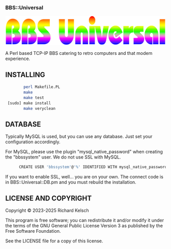 ### BBS::Universal

![BBS::Universal Logo](files/main/BBS_Universal.png?raw=true "BBS::Universal")

A Perl based TCP-IP BBS catering to retro computers and that modem experience.

## INSTALLING

```bash
        perl Makefile.PL
        make
        make test
 [sudo] make install
        make veryclean
```

## DATABASE

Typically MySQL is used, but you can use any database.  Just set your configuration accordingly.

For MySQL, please use the plugin "mysql_native_password" when creating the "bbssystem" user.  We do not use SSL with MySQL.

```bash
      CREATE USER 'bbssystem'@'%' IDENTIFIED WITH mysql_native_password BY 'yourpassword';
```

If you want to enable SSL, well... you are on your own.  The connect code is in BBS::Universal::DB.pm and you must rebuild the installation.

## LICENSE AND COPYRIGHT

Copyright © 2023-2025 Richard Kelsch

This program is free software; you can redistribute it and/or modify it under the terms of the GNU General Public License Version 3 as published by the Free Software Foundation.

See the LICENSE file for a copy of this license.

